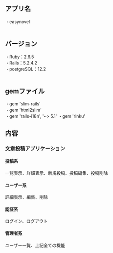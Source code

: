
<h2>アプリ名</h2>
・easynovel<br>
<br>
<h2>バージョン</h2>
・Ruby：2.6.5<br>
・Rails：5.2.4.2<br>
・postgreSQL：12.2<br>
<br>
<h2>gemファイル</h2>
・gem 'slim-rails'<br>
・gem 'html2slim'<br>
・gem 'rails-i18n', '~> 5.1'
・gem 'rinku'
<h2>内容</h2>
<h3>文章投稿アプリケーション</h3>
<h4>投稿系</h4>
  一覧表示、詳細表示、新規投稿、投稿編集、投稿削除<br>
<h4>ユーザー系</h4>
  詳細表示、編集、削除
<h4>認証系</h4>
  ログイン、ログアウト
<h4>管理者系</h4>
  ユーザー一覧、上記全ての機能
<br>
